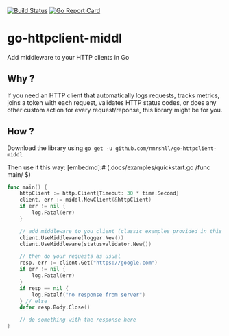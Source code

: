 [![Build Status](https://travis-ci.com/nmrshll/go-httpclient-middl.svg?branch=master)](https://travis-ci.com/nmrshll/go-httpclient-middl)
[![Go Report Card](https://goreportcard.com/badge/github.com/nmrshll/go-httpclient-middl)](https://goreportcard.com/report/github.com/nmrshll/go-httpclient-middl)

# go-httpclient-middl
Add middleware to your HTTP clients in Go

## Why ?
If you need an HTTP client that automatically logs requests, tracks metrics, joins a token with each request, validates HTTP status codes, or does any other custom action for every request/reponse, this library might be for you.

## How ?
Download the library using `go get -u github.com/nmrshll/go-httpclient-middl`

Then use it this way:
[embedmd]:# (.docs/examples/quickstart.go /func main/ $)
```go
func main() {
	httpClient := http.Client{Timeout: 30 * time.Second}
	client, err := middl.NewClient(&httpClient)
	if err != nil {
		log.Fatal(err)
	}

	// add middleware to you client (classic examples provided in this library or custom)
	client.UseMiddleware(logger.New())
	client.UseMiddleware(statusvalidator.New())

	// then do your requests as usual
	resp, err := client.Get("https://google.com")
	if err != nil {
		log.Fatal(err)
	}
	if resp == nil {
		log.Fatalf("no response from server")
	} // else
	defer resp.Body.Close()

	// do something with the response here
}
```
